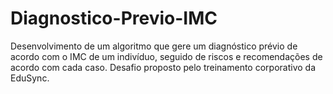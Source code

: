 # Diagnostico-Previo-IMC
Desenvolvimento de um algoritmo que gere um diagnóstico prévio de acordo com o IMC de um indivíduo, seguido de riscos e recomendações de acordo com cada caso. Desafio proposto pelo treinamento corporativo da EduSync.
